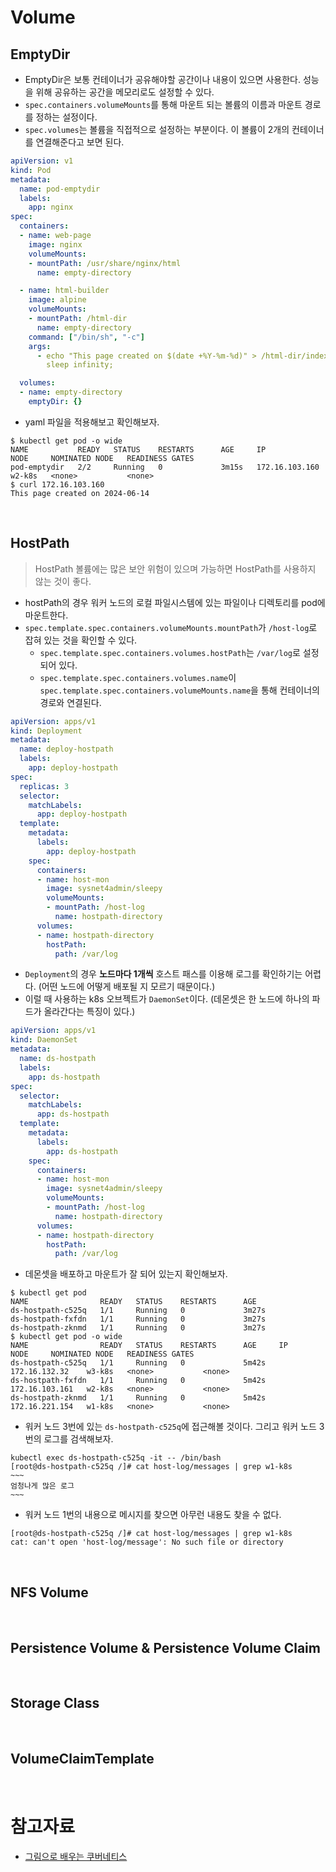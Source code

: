 # Volume

## EmptyDir

- EmptyDir은 보통 컨테이너가 공유해야할 공간이나 내용이 있으면 사용한다. 성능을 위해 공유하는 공간을 메모리로도 설정할 수 있다.
- `spec.containers.volumeMounts`를 통해 마운트 되는 볼륨의 이름과 마운트 경로를 정하는 설정이다.
- `spec.volumes`는 볼륨을 직접적으로 설정하는 부분이다. 이 볼륨이 2개의 컨테이너를 연결해준다고 보면 된다.

```yaml
apiVersion: v1
kind: Pod
metadata:
  name: pod-emptydir 
  labels:
    app: nginx 
spec:
  containers:
  - name: web-page
    image: nginx 
    volumeMounts:
    - mountPath: /usr/share/nginx/html 
      name: empty-directory 

  - name: html-builder 
    image: alpine 
    volumeMounts:
    - mountPath: /html-dir 
      name: empty-directory 
    command: ["/bin/sh", "-c"]
    args: 
      - echo "This page created on $(date +%Y-%m-%d)" > /html-dir/index.html;
        sleep infinity;

  volumes:
  - name: empty-directory 
    emptyDir: {}
```

- yaml 파일을 적용해보고 확인해보자.

```shell
$ kubectl get pod -o wide
NAME           READY   STATUS    RESTARTS      AGE     IP                    NODE     NOMINATED NODE   READINESS GATES
pod-emptydir   2/2     Running   0             3m15s   172.16.103.160       w2-k8s   <none>           <none>
$ curl 172.16.103.160
This page created on 2024-06-14
```

<br/>

## HostPath

> HostPath 볼륨에는 많은 보안 위험이 있으며 가능하면 HostPath를 사용하지 않는 것이 좋다.

- hostPath의 경우 워커 노드의 로컬 파일시스템에 있는 파일이나 디렉토리를 pod에 마운트한다.
- `spec.template.spec.containers.volumeMounts.mountPath`가 `/host-log`로 잡혀 있는 것을 확인할 수 있다.
  - `spec.template.spec.containers.volumes.hostPath`는 `/var/log`로 설정되어 있다.
  - `spec.template.spec.containers.volumes.name`이 `spec.template.spec.containers.volumeMounts.name`을 통해 컨테이너의 경로와 연결된다.

```yaml
apiVersion: apps/v1
kind: Deployment
metadata:
  name: deploy-hostpath
  labels:
    app: deploy-hostpath
spec:
  replicas: 3
  selector:
    matchLabels:
      app: deploy-hostpath 
  template:
    metadata:
      labels:
        app: deploy-hostpath 
    spec:
      containers:
      - name: host-mon
        image: sysnet4admin/sleepy
        volumeMounts:
        - mountPath: /host-log  
          name: hostpath-directory 
      volumes:
      - name: hostpath-directory 
        hostPath:
          path: /var/log
```

- `Deployment`의 경우 **노드마다 1개씩** 호스트 패스를 이용해 로그를 확인하기는 어렵다. (어떤 노드에 어떻게 배포될 지 모르기 때문이다.)
- 이럴 때 사용하는 k8s 오브젝트가 `DaemonSet`이다. (데몬셋은 한 노드에 하나의 파드가 올라간다는 특징이 있다.)

```yaml
apiVersion: apps/v1
kind: DaemonSet
metadata:
  name: ds-hostpath
  labels:
    app: ds-hostpath
spec:
  selector:
    matchLabels:
      app: ds-hostpath 
  template:
    metadata:
      labels:
        app: ds-hostpath 
    spec:
      containers:
      - name: host-mon
        image: sysnet4admin/sleepy
        volumeMounts:
        - mountPath: /host-log  
          name: hostpath-directory 
      volumes:
      - name: hostpath-directory 
        hostPath:
          path: /var/log
```

- 데몬셋을 배포하고 마운트가 잘 되어 있는지 확인해보자.

```shell
$ kubectl get pod
NAME                READY   STATUS    RESTARTS      AGE
ds-hostpath-c525q   1/1     Running   0             3m27s
ds-hostpath-fxfdn   1/1     Running   0             3m27s
ds-hostpath-zknmd   1/1     Running   0             3m27s
$ kubectl get pod -o wide
NAME                READY   STATUS    RESTARTS      AGE     IP               NODE     NOMINATED NODE   READINESS GATES
ds-hostpath-c525q   1/1     Running   0             5m42s   172.16.132.32    w3-k8s   <none>           <none>
ds-hostpath-fxfdn   1/1     Running   0             5m42s   172.16.103.161   w2-k8s   <none>           <none>
ds-hostpath-zknmd   1/1     Running   0             5m42s   172.16.221.154   w1-k8s   <none>           <none>
```

- 워커 노드 3번에 있는 `ds-hostpath-c525q`에 접근해볼 것이다. 그리고 워커 노드 3번의 로그를 검색해보자.

```shell
kubectl exec ds-hostpath-c525q -it -- /bin/bash
[root@ds-hostpath-c525q /]# cat host-log/messages | grep w1-k8s
~~~ 
엄청나게 많은 로그
~~~
```

- 워커 노드 1번의 내용으로 메시지를 찾으면 아무런 내용도 찾을 수 없다.

```shell
[root@ds-hostpath-c525q /]# cat host-log/messages | grep w1-k8s
cat: can't open 'host-log/message': No such file or directory
```

<br/>

## NFS Volume

<br/>

## Persistence Volume & Persistence Volume Claim

<br/>

## Storage Class

<br/>

## VolumeClaimTemplate

<br/>

# 참고자료

- [그림으로 배우는 쿠버네티스](https://www.inflearn.com/course/%EA%B7%B8%EB%A6%BC%EC%9C%BC%EB%A1%9C-%EB%B0%B0%EC%9A%B0%EB%8A%94-%EC%BF%A0%EB%B2%84%EB%84%A4%ED%8B%B0%EC%8A%A4)
